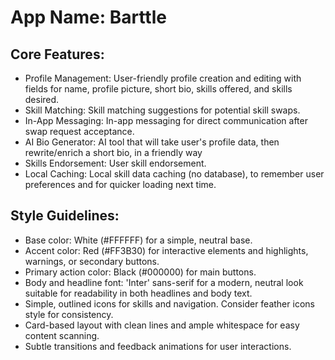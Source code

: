 # **App Name**: Barttle

## Core Features:

- Profile Management: User-friendly profile creation and editing with fields for name, profile picture, short bio, skills offered, and skills desired.
- Skill Matching: Skill matching suggestions for potential skill swaps.
- In-App Messaging: In-app messaging for direct communication after swap request acceptance.
- AI Bio Generator: AI tool that will take user's profile data, then rewrite/enrich a short bio, in a friendly way
- Skills Endorsement: User skill endorsement.
- Local Caching: Local skill data caching (no database), to remember user preferences and for quicker loading next time.

## Style Guidelines:

- Base color: White (#FFFFFF) for a simple, neutral base.
- Accent color: Red (#FF3B30) for interactive elements and highlights, warnings, or secondary buttons.
- Primary action color: Black (#000000) for main buttons.
- Body and headline font: 'Inter' sans-serif for a modern, neutral look suitable for readability in both headlines and body text.
- Simple, outlined icons for skills and navigation. Consider feather icons style for consistency.
- Card-based layout with clean lines and ample whitespace for easy content scanning.
- Subtle transitions and feedback animations for user interactions.